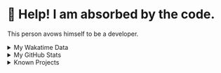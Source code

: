 # 🥺 Help! I am absorbed by the code. 

This person avows himself to be a developer.

<details>

<summary>My Wakatime Data</summary>

<!--START_SECTION:waka-->
![Lines of code](https://img.shields.io/badge/From%20Hello%20World%20I%27ve%20Written-7.4%20million%20lines%20of%20code-blue)

**🐱 My GitHub Data** 

> 📦 691.7 kB Used in GitHub's Storage 
 > 
> 🏆 1,115 Contributions in the Year 2023
 > 
> 🚫 Not Opted to Hire
 > 
> 📜 81 Public Repositories 
 > 
> 🔑 19 Private Repositories 
 > 
**I'm an Early 🐤** 

```text
🌞 Morning                1561 commits        ██████░░░░░░░░░░░░░░░░░░░   24.09 % 
🌆 Daytime                2651 commits        ██████████░░░░░░░░░░░░░░░   40.92 % 
🌃 Evening                2198 commits        ████████░░░░░░░░░░░░░░░░░   33.92 % 
🌙 Night                  69 commits          ░░░░░░░░░░░░░░░░░░░░░░░░░   01.06 % 
```
📅 **I'm Most Productive on Wednesday** 

```text
Monday                   753 commits         ███░░░░░░░░░░░░░░░░░░░░░░   11.62 % 
Tuesday                  1094 commits        ████░░░░░░░░░░░░░░░░░░░░░   16.89 % 
Wednesday                1111 commits        ████░░░░░░░░░░░░░░░░░░░░░   17.15 % 
Thursday                 878 commits         ███░░░░░░░░░░░░░░░░░░░░░░   13.55 % 
Friday                   969 commits         ████░░░░░░░░░░░░░░░░░░░░░   14.96 % 
Saturday                 905 commits         ███░░░░░░░░░░░░░░░░░░░░░░   13.97 % 
Sunday                   769 commits         ███░░░░░░░░░░░░░░░░░░░░░░   11.87 % 
```


**I Mostly Code in Go** 

```text
Go                       33 repos            █████████░░░░░░░░░░░░░░░░   34.74 % 
Python                   22 repos            ██████░░░░░░░░░░░░░░░░░░░   23.16 % 
HTML                     6 repos             ██░░░░░░░░░░░░░░░░░░░░░░░   06.32 % 
Dart                     2 repos             █░░░░░░░░░░░░░░░░░░░░░░░░   02.11 % 
TypeScript               1 repo              ░░░░░░░░░░░░░░░░░░░░░░░░░   01.05 % 
```




 Last Updated on 23/08/2023 01:09:02 UTC
<!--END_SECTION:waka-->

</details>

<details>
 
 <summary>My GitHub Stats</summary>

[![CDFMLR's github stats](https://github-readme-stats.vercel.app/api?username=cdfmlr&count_private=true&show_icons=true)](https://github.com/anuraghazra/github-readme-stats)
 
</details>

<details>

<summary>Known Projects</summary>

[![Star History Chart](https://api.star-history.com/svg?repos=cdfmlr/pyflowchart,cdfmlr/muvtuber,cdfmlr/crud,cdfmlr/murecom-verse-1,cdfmlr/murecom-intro&type=Date)](https://star-history.com/#cdfmlr/pyflowchart&cdfmlr/muvtuber&cdfmlr/crud&cdfmlr/murecom-verse-1&cdfmlr/murecom-intro&Date)

 </details>
